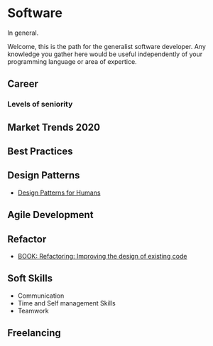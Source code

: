 # Software 
In general.

Welcome, this is the path for the generalist software developer. Any knowledge you gather here would be useful independently of your programming language or area of expertice.

## Career

### Levels of seniority


## Market Trends 2020 
[](!https://scale3c.com/blog/wp-content/uploads/2019/08/Stack-Overflow-Most-Popular-Technologies.png)

## Best Practices


## Design Patterns
- [Design Patterns for Humans](https://roadmap.sh/guides/design-patterns-for-humans)


## Agile Development


## Refactor
- [BOOK: Refactoring: Improving the design of existing code](https://www.amazon.com/Refactoring-Improving-Existing-Addison-Wesley-Signature/dp/0134757599/ref=sr_1_1?crid=30YQYCTG85GV0&keywords=refactoring+improving+the+design+of+existing+code&qid=1579542462&s=books&sprefix=refactor%2Cstripbooks-intl-ship%2C295&sr=1-1)

## Soft Skills
- Communication
- Time and Self management Skills
- Teamwork


## Freelancing

